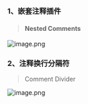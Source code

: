 ### 1、嵌套注释插件
> #### Nested Comments

![image.png](https://cdn.dml.us.kg/docs/2024/png/202408131029623.png)
### 2、注释换行分隔符
> Comment Divider

![image.png](https://cdn.dml.us.kg/docs/2024/png/202408131029624.png)

